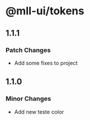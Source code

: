 # @mll-ui/tokens

## 1.1.1

### Patch Changes

- Add some fixes to project

## 1.1.0

### Minor Changes

- Add new teste color
